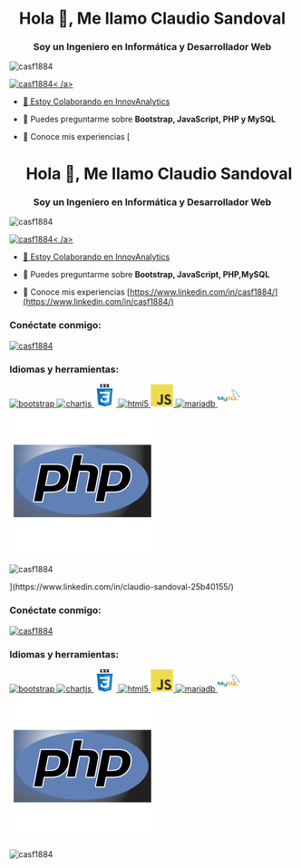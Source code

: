 <h1 align="center">Hola 👋, Me llamo Claudio Sandoval</h1>
<h3 align="center">Soy un Ingeniero en Informática y Desarrollador Web</h3>

<p align="left"> <img src ="https://komarev.com/ghpvc/?username=casf1884&label=Profile%20views&color=0e75b6&style=flat" alt="casf1884" /> </p>

<p align="left"> <a href="https ://github.com/ryo-ma/github-profile-trofeo"><img src="https://github-profile-trofeo.vercel.app/?username=casf1884" alt="casf1884" />< /a> </p>

- 👯 Estoy Colaborando en [InnovAnalytics](https://innovanalytics.cl)

- 💬 Puedes preguntarme sobre **Bootstrap, JavaScript, PHP y MySQL**

- 📄 Conoce mis experiencias [<h1 align="center">Hola 👋, Me llamo Claudio Sandoval</h1>
<h3 align="center">Soy un Ingeniero en Informática y Desarrollador Web</h3>

<p align="left"> <img src ="https://komarev.com/ghpvc/?username=casf1884&label=Profile%20views&color=0e75b6&style=flat" alt="casf1884" /> </p>

<p align="left"> <a href="https ://github.com/ryo-ma/github-profile-trofeo"><img src="https://github-profile-trofeo.vercel.app/?username=casf1884" alt="casf1884" />< /a> </p>

- 👯 Estoy Colaborando en [InnovAnalytics](https://innovanalytics.cl)

- 💬 Puedes preguntarme sobre **Bootstrap, JavaScript, PHP,MySQL**

- 📄 Conoce mis experiencias [https://www.linkedin.com/in/casf1884/](https://www.linkedin.com/in/casf1884/)

<h3 align="left">Conéctate conmigo:</h3>
<p align="left">
<a href="https://linkedin.com/in/casf1884" target="blank"><img align ="center" src="https://raw.githubusercontent.com/rahuldkjain/github-profile-readme-generator/master/src/images/icons/Social/linked-in-alt.svg" alt="casf1884" height="30" width="40" /></a>
</p>

<h3 align="left">Idiomas y herramientas:</h3>
<p align="left"> <a href="https://getbootstrap.com" target="_blank" rel="noreferrer"> <img src="https://raw.githubusercontent.com/devicons/devicon /master/icons/bootstrap/bootstrap-plain-wordmark.svg" alt="bootstrap" width="40" height="40"/> </a> <a href="https://www.chartjs.org " target="_blank" rel="noreferrer"> <img src="https://www.chartjs.org/media/logo-title.svg" alt="chartjs" width="40" height="40" /> </a> <a href="https://www.w3schools.com/css/" target="_blank" rel="noreferrer"> <img src="https://raw.githubusercontent.com/devicons/devicon/master/icons/css3/css3-original-wordmark.svg" alt="css3" width="40" height="40"/> </a> <a href="https:// www.w3.org/html/" target="_blank" rel="noreferrer"> <img src="https://raw.githubusercontent.com/devicons/devicon/master/icons/html5/html5-original-wordmark .svg" alt="html5" ancho="40" altura="40"/> </a> <a href="https://developer.mozilla.org/en-US/docs/Web/JavaScript" destino ="_blank" rel="noreferrer"> <img src="https://raw.githubusercontent.com/devicons/devicon/master/icons/javascript/javascript-original.svg" alt="javascript" width="40 " altura = "40"/> </a> <a href="https://mariadb.org/" target="_blank" rel="noreferrer"> <img src="https://www.vectorlogo.zone/logos/mariadb/ icono-mariadb.svg" alt="mariadb" ancho="40" altura="40"/> </a> <a href="https://www.mysql.com/" target="_blank" rel= "noreferrer"> <img src="https://raw.githubusercontent.com/devicons/devicon/master/icons/mysql/mysql-original-wordmark.svg" alt="mysql" width="40" height=" 40"/> </a> <a href="https://www.php.net" target="_blank" rel="noreferrer"> <img src="https://raw.githubusercontent.com/devicons/devicon/master/icons/php/php-original.svg" alt="php" ancho="40" altura="40"/> </a> </p>

<p><img align="center" src="https://github-readme-stats.vercel.app/api/top-langs?username=casf1884&show_icons=true&locale=en&layout=compact" alt="casf1884" /> </p>
](https://www.linkedin.com/in/claudio-sandoval-25b40155/)

<h3 align="left">Conéctate conmigo:</h3>
<p align="left">
<a href="https://linkedin.com/in/casf1884" target="blank"><img align ="center" src="https://raw.githubusercontent.com/rahuldkjain/github-profile-readme-generator/master/src/images/icons/Social/linked-in-alt.svg" alt="casf1884" height="30" width="40" /></a>
</p>

<h3 align="left">Idiomas y herramientas:</h3>
<p align="left"> <a href="https://getbootstrap.com" target="_blank" rel="noreferrer"> <img src="https://raw.githubusercontent.com/devicons/devicon /master/icons/bootstrap/bootstrap-plain-wordmark.svg" alt="bootstrap" width="40" height="40"/> </a> <a href="https://www.chartjs.org " target="_blank" rel="noreferrer"> <img src="https://www.chartjs.org/media/logo-title.svg" alt="chartjs" width="40" height="40" /> </a> <a href="https://www.w3schools.com/css/" target="_blank" rel="noreferrer"> <img src="https://raw.githubusercontent.com/devicons/devicon/master/icons/css3/css3-original-wordmark.svg" alt="css3" width="40" height="40"/> </a> <a href="https:// www.w3.org/html/" target="_blank" rel="noreferrer"> <img src="https://raw.githubusercontent.com/devicons/devicon/master/icons/html5/html5-original-wordmark .svg" alt="html5" ancho="40" altura="40"/> </a> <a href="https://developer.mozilla.org/en-US/docs/Web/JavaScript" destino ="_blank" rel="noreferrer"> <img src="https://raw.githubusercontent.com/devicons/devicon/master/icons/javascript/javascript-original.svg" alt="javascript" width="40 " altura = "40"/> </a> <a href="https://mariadb.org/" target="_blank" rel="noreferrer"> <img src="https://www.vectorlogo.zone/logos/mariadb/ icono-mariadb.svg" alt="mariadb" ancho="40" altura="40"/> </a> <a href="https://www.mysql.com/" target="_blank" rel= "noreferrer"> <img src="https://raw.githubusercontent.com/devicons/devicon/master/icons/mysql/mysql-original-wordmark.svg" alt="mysql" width="40" height=" 40"/> </a> <a href="https://www.php.net" target="_blank" rel="noreferrer"> <img src="https://raw.githubusercontent.com/devicons/devicon/master/icons/php/php-original.svg" alt="php" ancho="40" altura="40"/> </a> </p>

<p><img align="center" src="https://github-readme-stats.vercel.app/api/top-langs?username=casf1884&show_icons=true&locale=en&layout=compact" alt="casf1884" /> </p>

